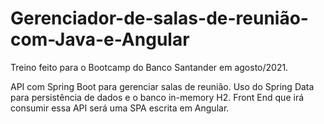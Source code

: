 # Gerenciador-de-salas-de-reunião-com-Java-e-Angular

Treino feito para o Bootcamp do Banco Santander em agosto/2021.

API com Spring Boot para gerenciar salas de reunião.
Uso do Spring Data para persistência de dados e o banco in-memory H2.
Front End que irá consumir essa API será uma SPA escrita em Angular.










































